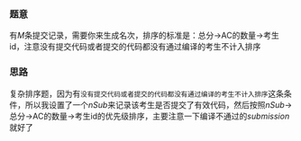 ### 题意
有$M$条提交记录，需要你来生成名次，排序的标准是：总分->AC的数量->考生id，注意没有提交代码或者提交的代码都没有通过编译的考生不计入排序

### 思路
复杂排序题，因为有`没有提交代码或者提交的代码都没有通过编译的考生不计入排序`这条条件，所以我设置了一个$nSub$来记录该考生是否提交了有效代码，然后按照$nSub$->总分->AC的数量->考生id的优先级排序，主要注意一下编译不通过的$submission$就好了